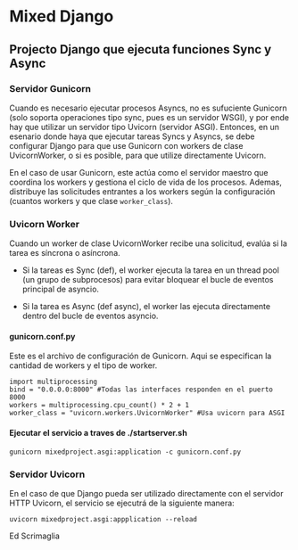 # Mixed Django

## Projecto Django que ejecuta funciones Sync y Async

### Servidor Gunicorn

Cuando es necesario ejecutar procesos Asyncs, no es sufuciente Gunicorn (solo soporta operaciones tipo sync, pues es un servidor WSGI), y por ende hay que utilizar un servidor tipo Uvicorn (servidor ASGI). Entonces, en un esenario donde haya que ejecutar tareas Syncs y Asyncs, se debe configurar Django para que use Gunicorn con workers de clase UvicornWorker, o si es posible, para que utilize directamente Uvicorn.

En el caso de usar Gunicorn, este actúa como el servidor maestro que coordina los workers y gestiona el ciclo de vida de los procesos. Ademas, distribuye las solicitudes entrantes a los workers según la configuración (cuantos workers y que clase `worker_class`).

### Uvicorn Worker

Cuando un worker de clase UvicornWorker recibe una solicitud, evalúa si la tarea es síncrona o asíncrona.

- Si la tareas es Sync (def), el worker ejecuta la tarea en un thread pool (un grupo de subprocesos) para evitar bloquear el bucle de eventos principal de asyncio.

- Si la tarea es Async (def async), el worker las ejecuta directamente dentro del bucle de eventos asyncio.

#### gunicorn.conf.py

Este es el archivo de configuración de Gunicorn. Aqui se especifican la cantidad de workers y el tipo de worker.

```
import multiprocessing
bind = "0.0.0.0:8000" #Todas las interfaces responden en el puerto 8000  
workers = multiprocessing.cpu_count() * 2 + 1  
worker_class = "uvicorn.workers.UvicornWorker" #Usa uvicorn para ASGI  
```

#### Ejecutar el servicio a traves de ./startserver.sh

`gunicorn mixedproject.asgi:application -c gunicorn.conf.py`

### Servidor Uvicorn

En el caso de que Django pueda ser utilizado directamente con el servidor HTTP Uvicorn, el servicio se ejecutrá de la siguiente manera:

`uvicorn mixedproject.asgi:appplication --reload`

Ed Scrimaglia

